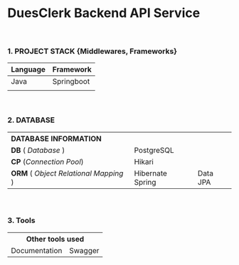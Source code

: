 <!DOCTYPE html>
<html lang="en">
<head>
    <meta charset="UTF-8">
    <title>DuesClerk</title>
    <style></style>
    <script></script>
</head>

<body>

# DuesClerk Backend API Service

<br>

### 1. PROJECT STACK {Middlewares, Frameworks}

| Language | Framework  |
|----------|------------|
| Java     | Springboot |
|          |            |

<br>

### 2. DATABASE

<table>
  <th colspan="10" align="left"><strong>DATABASE INFORMATION</strong></th>
  <tr>
    <td> <b>DB</b> ( <i>Database</i> ) </td>
    <td> PostgreSQL </td>
  </tr>
  <tr>
    <td> <b>CP</b> (<i>Connection Pool</i>) </td>
    <td> Hikari </td>
  </tr>
  <tr>
    <td> <b>ORM</b> ( <i>Object Relational Mapping</i> ) </td>
    <td> Hibernate Spring </td>
    <td> Data JPA </td>
  </tr>
    <tfoot>
        <tr>
            <td colspan="10"></td>
        </tr>
    </tfoot>
</table>


<br>

### 3. Tools

<table>
  <th colspan="2">Other tools used</th>
  <tr>
    <td>Documentation</td>
    <td>Swagger</td>
  </tr>
</table>


</body>
</html>